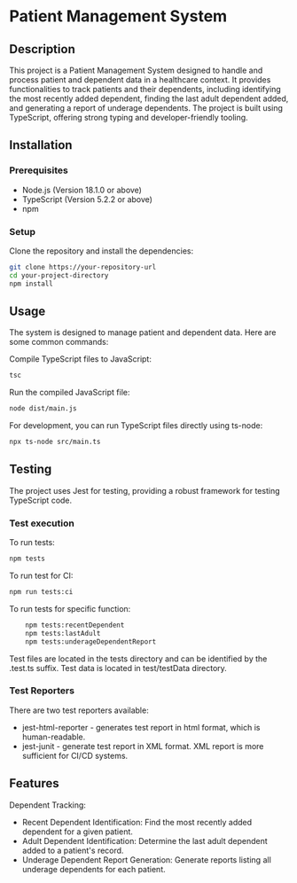 # Patient Management System

## Description
This project is a Patient Management System designed to handle and process patient and dependent data in
a healthcare context. It provides functionalities to track patients and their dependents,
including identifying the most recently added dependent, finding the last adult dependent added,
and generating a report of underage dependents. 
The project is built using TypeScript, offering strong typing and developer-friendly tooling.

## Installation

### Prerequisites
- Node.js (Version 18.1.0 or above)
- TypeScript (Version 5.2.2 or above)
- npm

### Setup
Clone the repository and install the dependencies:
```bash
git clone https://your-repository-url
cd your-project-directory
npm install
```

## Usage
The system is designed to manage patient and dependent data. Here are some common commands:


Compile TypeScript files to JavaScript:
```bash
tsc
```
Run the compiled JavaScript file:
```bash
node dist/main.js
```
For development, you can run TypeScript files directly using ts-node:

```bash
npx ts-node src/main.ts
```

## Testing
The project uses Jest for testing, providing a robust framework for testing TypeScript code. 

### Test execution
To run tests:
```bash
npm tests
```
To run test for CI:
```bash
npm run tests:ci
```

To run tests for specific function:
```bash
    npm tests:recentDependent
    npm tests:lastAdult
    npm tests:underageDependentReport
```

Test files are located in the tests directory and can be identified by the .test.ts suffix.
Test data is located in test/testData directory.

### Test Reporters
There are two test reporters available:
- jest-html-reporter - generates test report in html format, which is human-readable.
- jest-junit - generate test report in XML format. XML report is more sufficient for CI/CD systems.

## Features
Dependent Tracking:
- Recent Dependent Identification: Find the most recently added dependent for a given patient.
- Adult Dependent Identification: Determine the last adult dependent added to a patient's record.
- Underage Dependent Report Generation: Generate reports listing all underage dependents for each patient.


